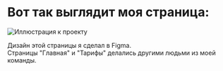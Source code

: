 <h1>Вот так выглядит моя страница:</h1>

![Иллюстрация к проекту](https://github.com/nougatcat/frontend_uptime/assets/105752568/2d5243c0-7de9-4413-aed7-462cad46cdbf)

Дизайн этой страницы я сделал в Figma.<br>
Страницы "Главная" и "Тарифы" делались другими людьми из моей команды.



